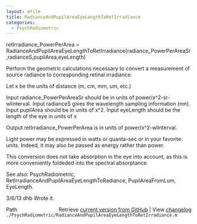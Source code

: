 ```yaml
---
layout: mfile
title: RadianceAndPupilAreaEyeLengthToRetIrradiance
categories:
  - PsychRadiometric
---
```


retIrradiance\_PowerPerArea = RadianceAndPupilAreaEyeLengthToRetIrradiance\(radiance\_PowerPerAreaSr,radianceS,pupilArea,eyeLength\)

Perform the geometric calculations necessary to convert a measurement of source
radiance to corresponding retinal irradiance.

Let x be the units of distance \(m, cm, mm, um, etc.\)

  Input radiance\_PowerPerAreaSr should be in units of power/x^2\-sr\-wlinterval.
  Input radianceS gives the wavelength sampling information \(nm\).
  Input pupilArea should be in units of x^2.
  Input eyeLength should be the length of the eye in units of x

  Output retIrradiance\_PowerPerArea is in units of power/x^2\-wlinterval.

  Light power may be expressed in watts or quanta\-sec or in your
  favorite units.  Indeed, it may also be passed as energy rather
  than power.

This conversion does not take absorption in the eye into account,
as this is more conveniently foldeded into the spectral absorptance.

See also: PsychRadiometric, RetIrradianceAndPupilAreaEyeLengthToRadiance, PupilAreaFromLum, EyeLength.

3/6/13  dhb  Wrote it.


<div class="code_header" style="text-align:right;">
  <span style="float:left;">Path&nbsp;&nbsp;</span> <span class="counter">Retrieve <a href=
  "https://raw.github.com/Psychtoolbox-3/Psychtoolbox-3/beta/./PsychRadiometric/RadianceAndPupilAreaEyeLengthToRetIrradiance.m">current version from GitHub</a> | View <a href=
  "https://github.com/Psychtoolbox-3/Psychtoolbox-3/commits/beta/./PsychRadiometric/RadianceAndPupilAreaEyeLengthToRetIrradiance.m">changelog</a></span>
</div>
<div class="code">
  <code>./PsychRadiometric/RadianceAndPupilAreaEyeLengthToRetIrradiance.m</code>
</div>
